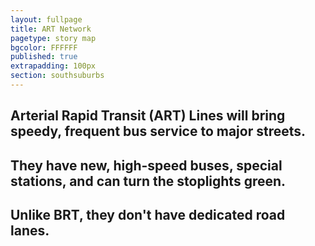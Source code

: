 ```yaml
---
layout: fullpage
title: ART Network
pagetype: story map
bgcolor: FFFFFF
published: true
extrapadding: 100px
section: southsuburbs
---
```


## Arterial Rapid Transit (ART) Lines will bring speedy, frequent bus service to major streets. 

## They have new, high-speed buses, special stations, and can turn the stoplights green.

## Unlike BRT, they don't have dedicated road lanes.
